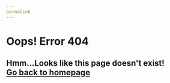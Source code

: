 ```yaml
---
permalink
---
```

<h1>Oops! Error 404</h1>
<h2>Hmm...Looks like this page doesn't exist!<br><a href="adityasingh1.github.io">Go back to homepage<h2>
